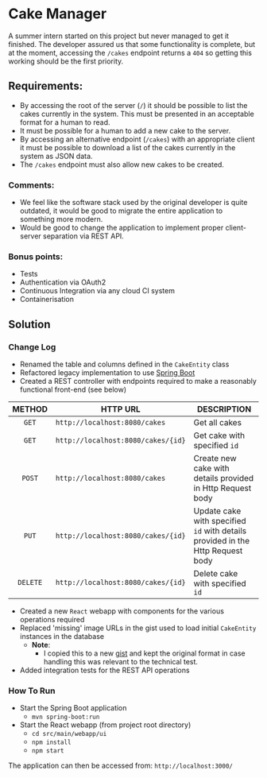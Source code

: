 # Cake Manager

A summer intern started on this project but never managed to get it finished. The developer assured us that some functionality is complete, but at the moment, accessing the `/cakes` endpoint
returns a `404` so getting this working should be the first priority.

## Requirements:
 * By accessing the root of the server (`/`) it should be possible to list the cakes currently in the system. This must be presented in an acceptable format for a human to read.
 * It must be possible for a human to add a new cake to the server.
 * By accessing an alternative endpoint (`/cakes`) with an appropriate client it must be possible to download a list of the cakes currently in the system as JSON data.
 * The `/cakes` endpoint must also allow new cakes to be created.

### Comments:
 * We feel like the software stack used by the original developer is quite outdated, it would be good to migrate the entire application to something more modern.
 * Would be good to change the application to implement proper client-server separation via REST API.

### Bonus points:
 * Tests
 * Authentication via OAuth2
 * Continuous Integration via any cloud CI system
 * Containerisation

## Solution

### Change Log
 * Renamed the table and columns defined in the `CakeEntity` class
 * Refactored legacy implementation to use [Spring Boot](https://spring.io/projects/spring-boot)
 * Created a REST controller with endpoints required to make a reasonably functional front-end (see below)

| METHOD   | HTTP URL                           | DESCRIPTION                                                                    |
|:--------:|------------------------------------|--------------------------------------------------------------------------------|
| `GET`    | `http://localhost:8080/cakes`      | Get all cakes                                                                  |
| `GET`    | `http://localhost:8080/cakes/{id}` | Get cake with specified `id`                                                   |
| `POST`   | `http://localhost:8080/cakes`      | Create new cake with details provided in Http Request body                     |
| `PUT`    | `http://localhost:8080/cakes/{id}` | Update cake with specified `id` with details provided in the Http Request body |
| `DELETE` | `http://localhost:8080/cakes/{id}` | Delete cake with specified `id`                                                |

 * Created a new `React` webapp with components for the various operations required
 * Replaced 'missing' image URLs in the gist used to load initial `CakeEntity` instances in the database
    * **Note**: 
      * I copied this to a new [gist](https://gist.githubusercontent.com/NormanLittle/db873d44bfdccb88f511276d6b9d1bfe/raw/25c1f8e58f2050b346eb8df039c722f27ae1b3df/cakes.json) and kept the original format in case handling this was relevant to the technical test.
 * Added integration tests for the REST API operations

### How To Run
 * Start the Spring Boot application
   * `mvn spring-boot:run`
 * Start the React webapp (from project root directory)
   * `cd src/main/webapp/ui`
   * `npm install`
   * `npm start`
    
The application can then be accessed from: `http://localhost:3000/`